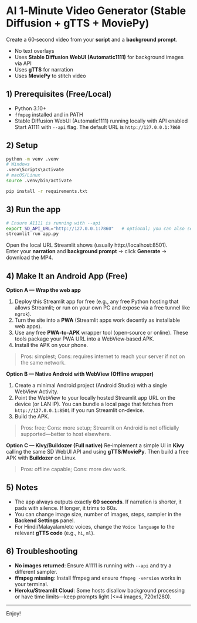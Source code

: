 # AI 1‑Minute Video Generator (Stable Diffusion + gTTS + MoviePy)

Create a 60‑second video from your **script** and a **background prompt**.
- No text overlays
- Uses **Stable Diffusion WebUI (Automatic1111)** for background images via API
- Uses **gTTS** for narration
- Uses **MoviePy** to stitch video

## 1) Prerequisites (Free/Local)
- Python 3.10+
- `ffmpeg` installed and in PATH
- Stable Diffusion WebUI (Automatic1111) running locally with API enabled  
  Start A1111 with `--api` flag. The default URL is `http://127.0.0.1:7860`

## 2) Setup
```bash
python -m venv .venv
# Windows
.venv\Scripts\activate
# macOS/Linux
source .venv/bin/activate

pip install -r requirements.txt
```

## 3) Run the app
```bash
# Ensure A1111 is running with --api
export SD_API_URL="http://127.0.0.1:7860"   # optional; you can also set it in the UI
streamlit run app.py
```

Open the local URL Streamlit shows (usually http://localhost:8501).  
Enter your **narration** and **background prompt** → click **Generate** → download the MP4.

## 4) Make It an Android App (Free)
**Option A — Wrap the web app**
1. Deploy this Streamlit app for free (e.g., any free Python hosting that allows Streamlit; or run on your own PC and expose via a free tunnel like `ngrok`).
2. Turn the site into a **PWA** (Streamlit apps work decently as installable web apps).
3. Use any free **PWA‑to‑APK** wrapper tool (open‑source or online). These tools package your PWA URL into a WebView‑based APK.
4. Install the APK on your phone.
> Pros: simplest; Cons: requires internet to reach your server if not on the same network.

**Option B — Native Android with WebView (Offline wrapper)**
1. Create a minimal Android project (Android Studio) with a single WebView Activity.
2. Point the WebView to your locally hosted Streamlit app URL on the device (or LAN IP). You can bundle a local page that fetches from `http://127.0.0.1:8501` if you run Streamlit on‑device.
3. Build the APK.  
> Pros: free; Cons: more setup; Streamlit on Android is not officially supported—better to host elsewhere.

**Option C — Kivy/Buildozer (Full native)**
Re‑implement a simple UI in **Kivy** calling the same SD WebUI API and using **gTTS**/**MoviePy**. Then build a free APK with **Buildozer** on Linux.  
> Pros: offline capable; Cons: more dev work.

## 5) Notes
- The app always outputs exactly **60 seconds**. If narration is shorter, it pads with silence. If longer, it trims to 60s.
- You can change image size, number of images, steps, sampler in the **Backend Settings** panel.
- For Hindi/Malayalam/etc voices, change the `Voice language` to the relevant **gTTS code** (e.g., `hi`, `ml`).

## 6) Troubleshooting
- **No images returned**: Ensure A1111 is running with `--api` and try a different sampler.
- **ffmpeg missing**: Install ffmpeg and ensure `ffmpeg -version` works in your terminal.
- **Heroku/Streamlit Cloud**: Some hosts disallow background processing or have time limits—keep prompts light (<=4 images, 720x1280).

---

Enjoy!